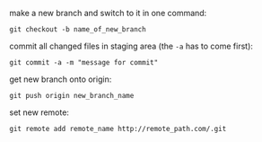 make a new branch and switch to it in one command:

`git checkout -b name_of_new_branch`

commit all changed files in staging area (the `-a` has to come first):

`git commit -a -m "message for commit"`

get new branch onto origin:

`git push origin new_branch_name`

set new remote:

`git remote add remote_name http://remote_path.com/.git`